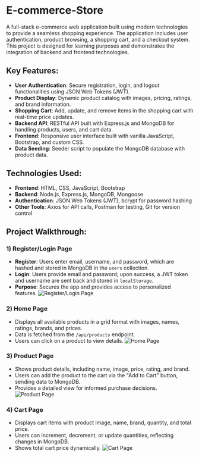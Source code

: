 # E-commerce-Store
A full-stack e-commerce web application built using modern technologies to provide a seamless shopping experience. The application includes user authentication, product browsing, a shopping cart, and a checkout system. This project is designed for learning purposes and demonstrates the integration of backend and frontend technologies.

## Key Features:
- **User Authentication**: Secure registration, login, and logout functionalities using JSON Web Tokens (JWT).
- **Product Display**: Dynamic product catalog with images, pricing, ratings, and brand information.
- **Shopping Cart**: Add, update, and remove items in the shopping cart with real-time price updates.
- **Backend API**: RESTful API built with Express.js and MongoDB for handling products, users, and cart data.
- **Frontend**: Responsive user interface built with vanilla JavaScript, Bootstrap, and custom CSS.
- **Data Seeding**: Seeder script to populate the MongoDB database with product data.

## Technologies Used:
- **Frontend**: HTML, CSS, JavaScript, Bootstrap
- **Backend**: Node.js, Express.js, MongoDB, Mongoose
- **Authentication**: JSON Web Tokens (JWT), bcrypt for password hashing
- **Other Tools**: Axios for API calls, Postman for testing, Git for version control

## Project Walkthrough:

### 1) Register/Login Page
- **Register**: Users enter email, username, and password, which are hashed and stored in MongoDB in the `users` collection.
- **Login**: Users provide email and password; upon success, a JWT token and username are sent back and stored in `localStorage`.
- **Purpose**: Secures the app and provides access to personalized features.
![Register/Login Page](https://github.com/user-attachments/assets/cb1699f5-553f-43e1-824c-83ded51842bb)

### 2) Home Page
- Displays all available products in a grid format with images, names, ratings, brands, and prices.
- Data is fetched from the `/api/products` endpoint.
- Users can click on a product to view details.
![Home Page](https://github.com/user-attachments/assets/4a8ef551-ee1c-4475-8ca4-f967356f344d)

### 3) Product Page
- Shows product details, including name, image, price, rating, and brand.
- Users can add the product to the cart via the "Add to Cart" button, sending data to MongoDB.
- Provides a detailed view for informed purchase decisions.
![Product Page](https://github.com/user-attachments/assets/c5e408af-a778-471f-b8a5-075d39272fba)

### 4) Cart Page
- Displays cart items with product image, name, brand, quantity, and total price.
- Users can increment, decrement, or update quantities, reflecting changes in MongoDB.
- Shows total cart price dynamically.
![Cart Page](https://github.com/user-attachments/assets/d64025e0-8827-48d7-969e-a48e50a3b085)
